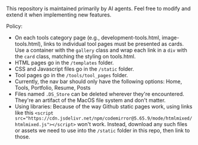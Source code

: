 This repository is maintained primarily by AI agents. Feel free to modify and extend it when implementing new features.

Policy:
- On each tools category page (e.g., development-tools.html, image-tools.html), links to individual tool pages must be presented as cards. Use a container with the `gallery` class and wrap each link in a `div` with the `card` class, matching the styling on tools.html.
- HTML pages go in the `/templates` folder.
- CSS and Javascript files go in the `/static` folder.
- Tool pages go in the `/tools/tool_pages` folder.
- Currently, the nav bar should only have the following options: Home, Tools, Portfolio, Resume, Posts
- Files named `.DS_Store` can be deleted wherever they're encountered. They're an artifact of the MacOS file system and don't matter.
- Using libraries: Because of the way Github static pages work, using links like this `<script src="https://cdn.jsdelivr.net/npm/codemirror@5.65.9/mode/htmlmixed/htmlmixed.js"></script>` won't work. Instead, download any such files or assets we need to use into the `/static` folder in this repo, then link to those.

